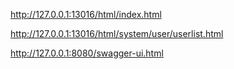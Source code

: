 


http://127.0.0.1:13016/html/index.html

http://127.0.0.1:13016/html/system/user/userlist.html

http://127.0.0.1:8080/swagger-ui.html